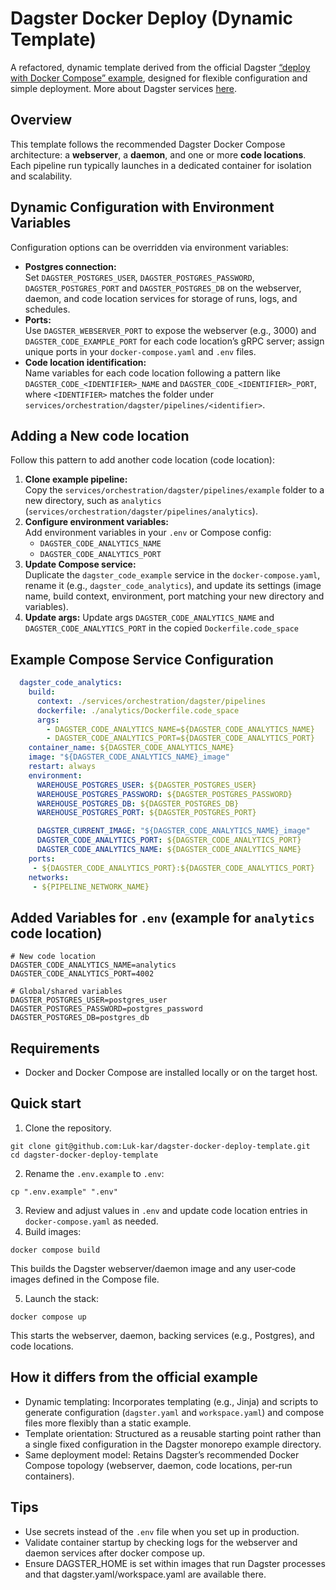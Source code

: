 # Dagster Docker Deploy (Dynamic Template)

A refactored, dynamic template derived from the official Dagster [“deploy with Docker Compose” example](https://github.com/dagster-io/dagster/tree/master/examples/deploy_docker), designed for flexible configuration and simple deployment. More about Dagster services [here](https://docs.dagster.io/deployment/oss/deployment-options/docker).

## Overview

This template follows the recommended Dagster Docker Compose architecture: a **webserver**, a **daemon**, and one or more **code locations**. Each pipeline run typically launches in a dedicated container for isolation and scalability.

## Dynamic Configuration with Environment Variables

Configuration options can be overridden via environment variables:

- **Postgres connection:**  
 Set `DAGSTER_POSTGRES_USER`, `DAGSTER_POSTGRES_PASSWORD`, `DAGSTER_POSTGRES_PORT` and `DAGSTER_POSTGRES_DB` on the webserver, daemon, and code location services for storage of runs, logs, and schedules.
- **Ports:**  
 Use `DAGSTER_WEBSERVER_PORT` to expose the webserver (e.g., 3000) and `DAGSTER_CODE_EXAMPLE_PORT` for each code location’s gRPC server; assign unique ports in your `docker-compose.yaml` and `.env` files.
- **Code location identification:**  
 Name variables for each code location following a pattern like `DAGSTER_CODE_<IDENTIFIER>_NAME` and `DAGSTER_CODE_<IDENTIFIER>_PORT`, where `<IDENTIFIER>` matches the folder under `services/orchestration/dagster/pipelines/<identifier>`.

## Adding a New code location

Follow this pattern to add another code location (code location):

1. **Clone example pipeline:**  
 Copy the `services/orchestration/dagster/pipelines/example` folder to a new directory, such as `analytics` (`services/orchestration/dagster/pipelines/analytics`).
2. **Configure environment variables:**  
 Add environment variables in your `.env` or Compose config:  
   - `DAGSTER_CODE_ANALYTICS_NAME`  
   - `DAGSTER_CODE_ANALYTICS_PORT`
3. **Update Compose service:**  
 Duplicate the `dagster_code_example` service in the `docker-compose.yaml`, rename it (e.g., `dagster_code_analytics`), and update its settings (image name, build context, environment, port matching your new directory and variables).
4. **Update args:**
 Update args `DAGSTER_CODE_ANALYTICS_NAME` and `DAGSTER_CODE_ANALYTICS_PORT` in the copied `Dockerfile.code_space`

## Example Compose Service Configuration
```yaml
  dagster_code_analytics:
    build:
      context: ./services/orchestration/dagster/pipelines
      dockerfile: ./analytics/Dockerfile.code_space
      args:
        - DAGSTER_CODE_ANALYTICS_NAME=${DAGSTER_CODE_ANALYTICS_NAME}
        - DAGSTER_CODE_ANALYTICS_PORT=${DAGSTER_CODE_ANALYTICS_PORT}
    container_name: ${DAGSTER_CODE_ANALYTICS_NAME}
    image: "${DAGSTER_CODE_ANALYTICS_NAME}_image"
    restart: always
    environment:
      WAREHOUSE_POSTGRES_USER: ${DAGSTER_POSTGRES_USER}
      WAREHOUSE_POSTGRES_PASSWORD: ${DAGSTER_POSTGRES_PASSWORD}
      WAREHOUSE_POSTGRES_DB: ${DAGSTER_POSTGRES_DB}
      WAREHOUSE_POSTGRES_PORT: ${DAGSTER_POSTGRES_PORT}

      DAGSTER_CURRENT_IMAGE: "${DAGSTER_CODE_ANALYTICS_NAME}_image"
      DAGSTER_CODE_ANALYTICS_PORT: ${DAGSTER_CODE_ANALYTICS_PORT}
      DAGSTER_CODE_ANALYTICS_NAME: ${DAGSTER_CODE_ANALYTICS_NAME}
    ports:
     - ${DAGSTER_CODE_ANALYTICS_PORT}:${DAGSTER_CODE_ANALYTICS_PORT}
    networks:
     - ${PIPELINE_NETWORK_NAME}

```

## Added Variables for `.env` (example for `analytics` code location)

```
# New code location
DAGSTER_CODE_ANALYTICS_NAME=analytics
DAGSTER_CODE_ANALYTICS_PORT=4002

# Global/shared variables
DAGSTER_POSTGRES_USER=postgres_user
DAGSTER_POSTGRES_PASSWORD=postgres_password
DAGSTER_POSTGRES_DB=postgres_db
```
## Requirements

- Docker and Docker Compose are installed locally or on the target host.

## Quick start

1) Clone the repository.
 ```
 git clone git@github.com:Luk-kar/dagster-docker-deploy-template.git
 cd dagster-docker-deploy-template
 ```
2) Rename the `.env.example` to `.env`:
 ```
 cp ".env.example" ".env"
 ```
3) Review and adjust values in `.env` and update code location entries in `docker-compose.yaml` as needed.
4) Build images:
 ``` 
 docker compose build
 ```
 This builds the Dagster webserver/daemon image and any user‑code images defined in the Compose file.

5) Launch the stack:
 ```
 docker compose up  
 ```
 This starts the webserver, daemon, backing services (e.g., Postgres), and code locations.

## How it differs from the official example

- Dynamic templating: Incorporates templating (e.g., Jinja) and scripts to generate configuration (`dagster.yaml` and `workspace.yaml`) and compose files more flexibly than a static example.  
- Template orientation: Structured as a reusable starting point rather than a single fixed configuration in the Dagster monorepo example directory.
- Same deployment model: Retains Dagster’s recommended Docker Compose topology (webserver, daemon, code locations, per‑run containers).

## Tips

- Use secrets instead of the `.env` file when you set up in production.
- Validate container startup by checking logs for the webserver and daemon services after docker compose up.
- Ensure DAGSTER_HOME is set within images that run Dagster processes and that dagster.yaml/workspace.yaml are available there.
